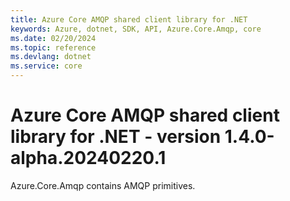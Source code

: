 ```yaml
---
title: Azure Core AMQP shared client library for .NET
keywords: Azure, dotnet, SDK, API, Azure.Core.Amqp, core
ms.date: 02/20/2024
ms.topic: reference
ms.devlang: dotnet
ms.service: core
---
```

# Azure Core AMQP shared client library for .NET - version 1.4.0-alpha.20240220.1 


Azure.Core.Amqp contains AMQP primitives. 

